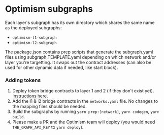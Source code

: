 # Optimism subgraphs

Each layer's subgraph has its own directory which shares the same name as the deployed subgraphs:
- `optimism-l1-subgraph`
- `optimism-l2-subgraph`

The package.json contains prep scripts that generate the subgraph.yaml files using subgraph.TEMPLATE.yaml depending on which network and/or layer you're targetting. It swaps out the contract addresses (can also be used for other dynamic data if needed, like start block).

### Adding tokens

1. Deploy token bridge contracts to layer 1 and 2 (if they don't exist yet). [Instructions here](https://community.optimism.io/docs/developers/integration.html#bridging-l1-and-l2).
2. Add the l1 & l2 bridge contracts in the `networks.yaml` file. No changes to the mapping files should be needed. 
3. Build the subgraphs by running `yarn prep:[network]`, `yarn codegen`, `yarn build`.
4. Please make a PR and the Optimism team will deploy (you would need `THE_GRAPH_API_KEY` to `yarn deploy`).